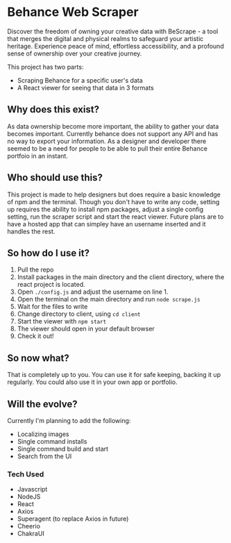 # Behance Web Scraper

Discover the freedom of owning your creative data with BeScrape - a
tool that merges the digital and physical realms to safeguard your
artistic heritage. Experience peace of mind, effortless accessibility,
and a profound sense of ownership over your creative journey.

This project has two parts:

- Scraping Behance for a specific user's data
- A React viewer for seeing that data in 3 formats

## Why does this exist?

As data ownership become more important, the ability to gather your data becomes important. Currently behance does not support any API and has no way to export your information. As a designer and developer there seemed to be a need for people to be able to pull their entire Behance portfoio in an instant.

## Who should use this?

This project is made to help designers but does require a basic knowledge of npm and the terminal. Though you don't have to write any code, setting up requires the ability to install npm packages, adjust a single config setting, run the scraper script and start the react viewer. Future plans are to have a hosted app that can simpley have an username inserted and it handles the rest.

## So how do I use it?

1. Pull the repo
2. Install packages in the main directory and the client directory, where the react project is located.
3. Open `./config.js` and adjust the username on line 1.
4. Open the terminal on the main directory and run `node scrape.js`
5. Wait for the files to write
6. Change directory to client, using `cd client`
7. Start the viewer with `npm start`
8. The viewer should open in your default browser
9. Check it out!

## So now what?

That is completely up to you. You can use it for safe keeping, backing it up regularly. You could also use it in your own app or portfolio.

## Will the evolve?

Currently I'm planning to add the following:

- Localizing images
- Single command installs
- Single command build and start
- Search from the UI

### Tech Used

- Javascript
- NodeJS
- React
- Axios
- Superagent (to replace Axios in future)
- Cheerio
- ChakraUI
